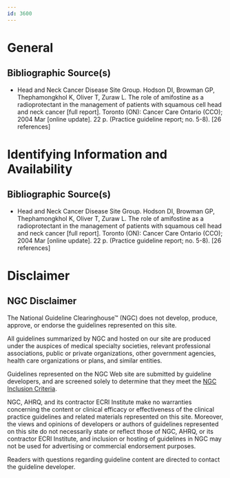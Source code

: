 ```yaml
---
id: 3600
---
```


# General

## Bibliographic Source(s)

- Head and Neck Cancer Disease Site Group. Hodson DI, Browman GP, Thephamongkhol K, Oliver T, Zuraw L. The role of amifostine as a radioprotectant in the management of patients with squamous cell head and neck cancer [full report]. Toronto (ON): Cancer Care Ontario (CCO); 2004 Mar [online update]. 22 p. (Practice guideline report; no. 5-8). [26 references]

# Identifying Information and Availability

## Bibliographic Source(s)

- Head and Neck Cancer Disease Site Group. Hodson DI, Browman GP, Thephamongkhol K, Oliver T, Zuraw L. The role of amifostine as a radioprotectant in the management of patients with squamous cell head and neck cancer [full report]. Toronto (ON): Cancer Care Ontario (CCO); 2004 Mar [online update]. 22 p. (Practice guideline report; no. 5-8). [26 references]

# Disclaimer

## NGC Disclaimer

The National Guideline Clearinghouse™ (NGC) does not develop, produce, approve, or endorse the guidelines represented on this site.

All guidelines summarized by NGC and hosted on our site are produced under the auspices of medical specialty societies, relevant professional associations, public or private organizations, other government agencies, health care organizations or plans, and similar entities.

Guidelines represented on the NGC Web site are submitted by guideline developers, and are screened solely to determine that they meet the [NGC Inclusion Criteria](/help-and-about/summaries/inclusion-criteria).

NGC, AHRQ, and its contractor ECRI Institute make no warranties concerning the content or clinical efficacy or effectiveness of the clinical practice guidelines and related materials represented on this site. Moreover, the views and opinions of developers or authors of guidelines represented on this site do not necessarily state or reflect those of NGC, AHRQ, or its contractor ECRI Institute, and inclusion or hosting of guidelines in NGC may not be used for advertising or commercial endorsement purposes.

Readers with questions regarding guideline content are directed to contact the guideline developer.

